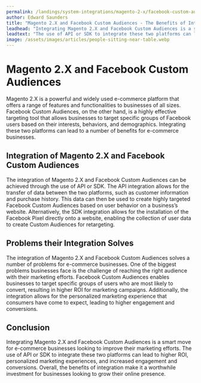 ```yaml
---
permalink: /landings/system-integrations/magento-2-x/facebook-custom-audiences
author: Edward Saunders
title: "Magento 2.X and Facebook Custom Audiences - The Benefits of Integration"
leadhead: "Integrating Magento 2.X and Facebook Custom Audiences is a smart move for e-commerce businesses looking to improve their marketing efforts"
leadtext: "The use of API or SDK to integrate these two platforms can lead to higher ROI, personalized marketing experiences, and increased engagement and conversions. Overall, the benefits of integration make it a worthwhile investment for businesses looking to grow their online presence."
image: /assets/images/articles/people-sitting-near-table.webp
---
```

<div class="arttext">        <h1>Magento 2.X and Facebook Custom Audiences</h1>
        <p>Magento 2.X is a powerful and widely used e-commerce platform that offers a range of features and functionalities to businesses of all sizes. Facebook Custom Audiences, on the other hand, is a highly effective targeting tool that allows businesses to target specific groups of Facebook users based on their interests, behaviors, and demographics. Integrating these two platforms can lead to a number of benefits for e-commerce businesses.</p>
        <h2>Integration of Magento 2.X and Facebook Custom Audiences</h2>
        <p>The integration of Magento 2.X and Facebook Custom Audiences can be achieved through the use of API or SDK. The API integration allows for the transfer of data between the two platforms, such as customer information and purchase history. This data can then be used to create highly targeted Facebook Custom Audiences based on user behavior on a business’s website. Alternatively, the SDK integration allows for the installation of the Facebook Pixel directly onto a website, enabling the collection of user data to create Custom Audiences for retargeting.</p>
        <h2>Problems their Integration Solves</h2>
        <p>The integration of Magento 2.X and Facebook Custom Audiences solves a number of problems for e-commerce businesses. One of the biggest problems businesses face is the challenge of reaching the right audience with their marketing efforts. Facebook Custom Audiences enables businesses to target specific groups of users who are most likely to convert, resulting in higher ROI for marketing campaigns. Additionally, the integration allows for the personalized marketing experience that consumers have come to expect, leading to higher engagement and conversions.</p>
        <h2>Conclusion</h2>
        <p>Integrating Magento 2.X and Facebook Custom Audiences is a smart move for e-commerce businesses looking to improve their marketing efforts. The use of API or SDK to integrate these two platforms can lead to higher ROI, personalized marketing experiences, and increased engagement and conversions. Overall, the benefits of integration make it a worthwhile investment for businesses looking to grow their online presence.</p>
</div>